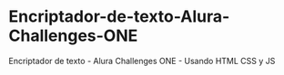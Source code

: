 # Encriptador-de-texto-Alura-Challenges-ONE
 Encriptador de texto - Alura Challenges ONE - Usando HTML CSS y JS
